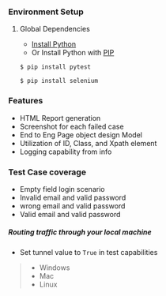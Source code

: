 ### Environment Setup

1. Global Dependencies
    * [Install Python](https://www.python.org/downloads/)
    * Or Install Python with [PIP](https://pip.pypa.io/en/stable/installing/)
    ```
    $ pip install pytest
    ```
   
    ```
    $ pip install selenium
    ```
 
### Features

- HTML Report generation
- Screenshot for each failed case
- End to Eng Page object design Model
- Utilization of ID, Class, and Xpath element
- Logging capability from info 



### Test Case coverage

- Empty field login scenario 
- Invalid email and valid password
- wrong email and valid password
- Valid email and valid password


#####  Routing traffic through your local machine
- Set tunnel value to `True` in test capabilities

>    - Windows
>    - Mac
>    - Linux
